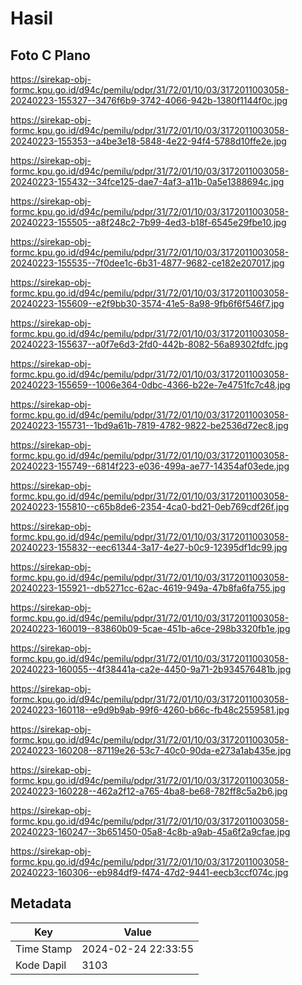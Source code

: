 # Hasil

## Foto C Plano

https://sirekap-obj-formc.kpu.go.id/d94c/pemilu/pdpr/31/72/01/10/03/3172011003058-20240223-155327--3476f6b9-3742-4066-942b-1380f1144f0c.jpg

https://sirekap-obj-formc.kpu.go.id/d94c/pemilu/pdpr/31/72/01/10/03/3172011003058-20240223-155353--a4be3e18-5848-4e22-94f4-5788d10ffe2e.jpg

https://sirekap-obj-formc.kpu.go.id/d94c/pemilu/pdpr/31/72/01/10/03/3172011003058-20240223-155432--34fce125-dae7-4af3-a11b-0a5e1388694c.jpg

https://sirekap-obj-formc.kpu.go.id/d94c/pemilu/pdpr/31/72/01/10/03/3172011003058-20240223-155505--a8f248c2-7b99-4ed3-b18f-6545e29fbe10.jpg

https://sirekap-obj-formc.kpu.go.id/d94c/pemilu/pdpr/31/72/01/10/03/3172011003058-20240223-155535--7f0dee1c-6b31-4877-9682-ce182e207017.jpg

https://sirekap-obj-formc.kpu.go.id/d94c/pemilu/pdpr/31/72/01/10/03/3172011003058-20240223-155609--e2f9bb30-3574-41e5-8a98-9fb6f6f546f7.jpg

https://sirekap-obj-formc.kpu.go.id/d94c/pemilu/pdpr/31/72/01/10/03/3172011003058-20240223-155637--a0f7e6d3-2fd0-442b-8082-56a89302fdfc.jpg

https://sirekap-obj-formc.kpu.go.id/d94c/pemilu/pdpr/31/72/01/10/03/3172011003058-20240223-155659--1006e364-0dbc-4366-b22e-7e4751fc7c48.jpg

https://sirekap-obj-formc.kpu.go.id/d94c/pemilu/pdpr/31/72/01/10/03/3172011003058-20240223-155731--1bd9a61b-7819-4782-9822-be2536d72ec8.jpg

https://sirekap-obj-formc.kpu.go.id/d94c/pemilu/pdpr/31/72/01/10/03/3172011003058-20240223-155749--6814f223-e036-499a-ae77-14354af03ede.jpg

https://sirekap-obj-formc.kpu.go.id/d94c/pemilu/pdpr/31/72/01/10/03/3172011003058-20240223-155810--c65b8de6-2354-4ca0-bd21-0eb769cdf26f.jpg

https://sirekap-obj-formc.kpu.go.id/d94c/pemilu/pdpr/31/72/01/10/03/3172011003058-20240223-155832--eec61344-3a17-4e27-b0c9-12395df1dc99.jpg

https://sirekap-obj-formc.kpu.go.id/d94c/pemilu/pdpr/31/72/01/10/03/3172011003058-20240223-155921--db5271cc-62ac-4619-949a-47b8fa6fa755.jpg

https://sirekap-obj-formc.kpu.go.id/d94c/pemilu/pdpr/31/72/01/10/03/3172011003058-20240223-160019--83860b09-5cae-451b-a6ce-298b3320fb1e.jpg

https://sirekap-obj-formc.kpu.go.id/d94c/pemilu/pdpr/31/72/01/10/03/3172011003058-20240223-160055--4f38441a-ca2e-4450-9a71-2b934576481b.jpg

https://sirekap-obj-formc.kpu.go.id/d94c/pemilu/pdpr/31/72/01/10/03/3172011003058-20240223-160118--e9d9b9ab-99f6-4260-b66c-fb48c2559581.jpg

https://sirekap-obj-formc.kpu.go.id/d94c/pemilu/pdpr/31/72/01/10/03/3172011003058-20240223-160208--87119e26-53c7-40c0-90da-e273a1ab435e.jpg

https://sirekap-obj-formc.kpu.go.id/d94c/pemilu/pdpr/31/72/01/10/03/3172011003058-20240223-160228--462a2f12-a765-4ba8-be68-782ff8c5a2b6.jpg

https://sirekap-obj-formc.kpu.go.id/d94c/pemilu/pdpr/31/72/01/10/03/3172011003058-20240223-160247--3b651450-05a8-4c8b-a9ab-45a6f2a9cfae.jpg

https://sirekap-obj-formc.kpu.go.id/d94c/pemilu/pdpr/31/72/01/10/03/3172011003058-20240223-160306--eb984df9-f474-47d2-9441-eecb3ccf074c.jpg


## Metadata

| Key        | Value               |
| ---------- | ------------------- |
| Time Stamp | 2024-02-24 22:33:55 |
| Kode Dapil | 3103                |



